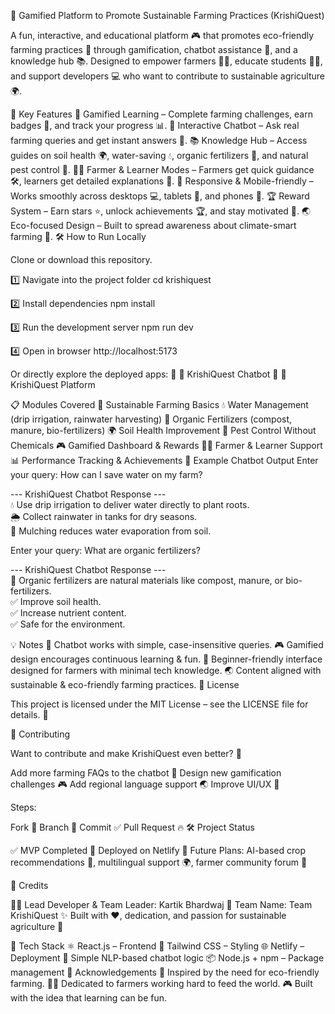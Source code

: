 🌾 Gamified Platform to Promote Sustainable Farming Practices (KrishiQuest)

A fun, interactive, and educational platform 🎮 that promotes eco-friendly farming practices 🌱 through gamification, chatbot assistance 🤖, and a knowledge hub 📚.
Designed to empower farmers 👨‍🌾, educate students 👩‍🎓, and support developers 💻 who want to contribute to sustainable agriculture 🌍.

🚀 Key Features
🎯 Gamified Learning – Complete farming challenges, earn badges 🏅, and track your progress 📊.
🤖 Interactive Chatbot – Ask real farming queries and get instant answers 💬.
📚 Knowledge Hub – Access guides on soil health 🌍, water-saving 💧, organic fertilizers 🌿, and natural pest control 🐞.
👩‍🌾 Farmer & Learner Modes – Farmers get quick guidance 🛠, learners get detailed explanations 📖.
📱 Responsive & Mobile-friendly – Works smoothly across desktops 💻, tablets 📲, and phones 📱.
🏆 Reward System – Earn stars ⭐, unlock achievements 🏆, and stay motivated 🎉.
🌏 Eco-focused Design – Built to spread awareness about climate-smart farming 🌳.
🛠 How to Run Locally

Clone or download this repository.

1️⃣ Navigate into the project folder
cd krishiquest

2️⃣ Install dependencies
npm install

3️⃣ Run the development server
npm run dev

4️⃣ Open in browser
http://localhost:5173


Or directly explore the deployed apps:
🔗 🌱 KrishiQuest Chatbot
🔗 🌾 KrishiQuest Platform

📋 Modules Covered
🌱 Sustainable Farming Basics
💧 Water Management (drip irrigation, rainwater harvesting)
🌿 Organic Fertilizers (compost, manure, bio-fertilizers)
🌍 Soil Health Improvement
🐞 Pest Control Without Chemicals
🎮 Gamified Dashboard & Rewards
👩‍🌾 Farmer & Learner Support
📊 Performance Tracking & Achievements
🌟 Example Chatbot Output
Enter your query: How can I save water on my farm?  

--- KrishiQuest Chatbot Response ---  
💧 Use drip irrigation to deliver water directly to plant roots.  
🌦 Collect rainwater in tanks for dry seasons.  
🌱 Mulching reduces water evaporation from soil.  

Enter your query: What are organic fertilizers?  

--- KrishiQuest Chatbot Response ---  
🌿 Organic fertilizers are natural materials like compost, manure, or bio-fertilizers.  
✅ Improve soil health.  
✅ Increase nutrient content.  
✅ Safe for the environment.  

💡 Notes
🤖 Chatbot works with simple, case-insensitive queries.
🎮 Gamified design encourages continuous learning & fun.
🌱 Beginner-friendly interface designed for farmers with minimal tech knowledge.
🌏 Content aligned with sustainable & eco-friendly farming practices.
📝 License

This project is licensed under the MIT License – see the LICENSE file for details. 📄

🤝 Contributing

Want to contribute and make KrishiQuest even better? 🚀

Add more farming FAQs to the chatbot 💬
Design new gamification challenges 🎮
Add regional language support 🌏
Improve UI/UX 🎨

Steps:

Fork 🍴
Branch 🌿
Commit ✅
Pull Request 🔥
🛠 Project Status

✅ MVP Completed
🚀 Deployed on Netlify
🎯 Future Plans: AI-based crop recommendations 🌾, multilingual support 🌍, farmer community forum 💬

👑 Credits

👨‍💻 Lead Developer & Team Leader: Kartik Bhardwaj
🚀 Team Name: Team KrishiQuest
✨ Built with ❤, dedication, and passion for sustainable agriculture 🌱

📌 Tech Stack
⚛ React.js – Frontend
🎨 Tailwind CSS – Styling
🌐 Netlify – Deployment
🤖 Simple NLP-based chatbot logic
📦 Node.js + npm – Package management
💖 Acknowledgements
🌱 Inspired by the need for eco-friendly farming.
👨‍🌾 Dedicated to farmers working hard to feed the world.
🎮 Built with the idea that learning can be fun.